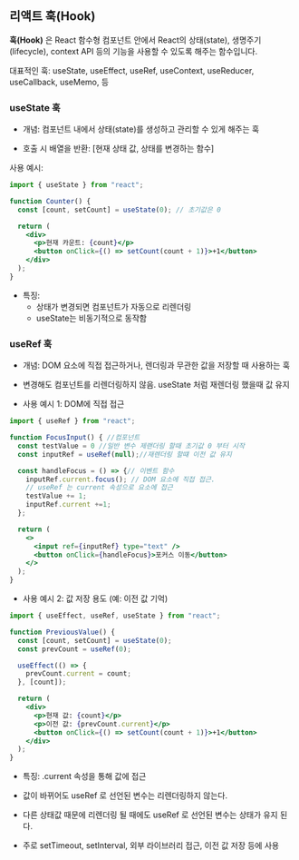 ## 리액트 훅(Hook)

**훅(Hook)** 은 React 함수형 컴포넌트 안에서 React의 상태(state), 생명주기(lifecycle), context API 등의 기능을 사용할 수 있도록 해주는 함수입니다.

대표적인 훅: useState, useEffect, useRef, useContext, useReducer, useCallback, useMemo, 등

### useState 훅

- 개념:
  컴포넌트 내에서 상태(state)를 생성하고 관리할 수 있게 해주는 훅

- 호출 시 배열을 반환: [현재 상태 값, 상태를 변경하는 함수]

사용 예시:

```jsx
import { useState } from "react";

function Counter() {
  const [count, setCount] = useState(0); // 초기값은 0

  return (
    <div>
      <p>현재 카운트: {count}</p>
      <button onClick={() => setCount(count + 1)}>+1</button>
    </div>
  );
}
```

- 특징:
  - 상태가 변경되면 컴포넌트가 자동으로 리렌더링
  - useState는 비동기적으로 동작함

### useRef 훅

- 개념:
  DOM 요소에 직접 접근하거나, 렌더링과 무관한 값을 저장할 때 사용하는 훅

- 변경해도 컴포넌트를 리렌더링하지 않음. useState 처럼 재렌더링 했을때 값 유지

- 사용 예시 1: DOM에 직접 접근

```jsx
import { useRef } from "react";

function FocusInput() { //컴포넌트 
  const testValue = 0 //일반 변수 제랜더링 할때 초기값 0 부터 시작
  const inputRef = useRef(null);//재렌더링 할떄 이전 값 유지

  const handleFocus = () => {// 이벤트 함수 
    inputRef.current.focus(); // DOM 요소에 직접 접근.
    // useRef 는 current 속성으로 요소에 접근
    testValue += 1;
    inputRef.current +=1;
  };

  return (
    <>
      <input ref={inputRef} type="text" />
      <button onClick={handleFocus}>포커스 이동</button>
    </>
  );
}
```

- 사용 예시 2: 값 저장 용도 (예: 이전 값 기억)

```jsx
import { useEffect, useRef, useState } from "react";

function PreviousValue() {
  const [count, setCount] = useState(0);
  const prevCount = useRef(0);

  useEffect(() => {
    prevCount.current = count;
  }, [count]);

  return (
    <div>
      <p>현재 값: {count}</p>
      <p>이전 값: {prevCount.current}</p>
      <button onClick={() => setCount(count + 1)}>+1</button>
    </div>
  );
}
```

- 특징:
  .current 속성을 통해 값에 접근

- 값이 바뀌어도 useRef 로 선언된 변수는 리렌더링하지 않는다.
- 다른 상태값 때문에 리렌더링 될 때에도 useRef 로 선언된 변수는 상태가 유지 된다.

- 주로 setTimeout, setInterval, 외부 라이브러리 접근, 이전 값 저장 등에 사용
